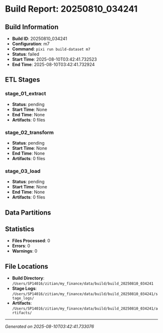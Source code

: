 # Build Report: 20250810_034241

## Build Information

- **Build ID**: 20250810_034241
- **Configuration**: m7
- **Command**: `pixi run build-dataset m7`
- **Status**: failed
- **Start Time**: 2025-08-10T03:42:41.732523
- **End Time**: 2025-08-10T03:42:41.732924

## ETL Stages

### stage_01_extract

- **Status**: pending
- **Start Time**: None
- **End Time**: None
- **Artifacts**: 0 files

### stage_02_transform

- **Status**: pending
- **Start Time**: None
- **End Time**: None
- **Artifacts**: 0 files

### stage_03_load

- **Status**: pending
- **Start Time**: None
- **End Time**: None
- **Artifacts**: 0 files

## Data Partitions


## Statistics

- **Files Processed**: 0
- **Errors**: 0
- **Warnings**: 0

## File Locations

- **Build Directory**: `/Users/SP14016/zitian/my_finance/data/build/build_20250810_034241`
- **Stage Logs**: `/Users/SP14016/zitian/my_finance/data/build/build_20250810_034241/stage_logs/`
- **Artifacts**: `/Users/SP14016/zitian/my_finance/data/build/build_20250810_034241/artifacts/`

---
*Generated on 2025-08-10T03:42:41.733076*
